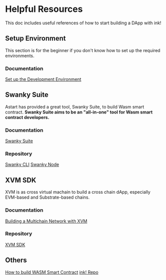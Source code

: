 # Helpful Resources

This doc includes useful references of how to start building a DApp with ink!

## Setup Environment

This section is for the beginner if you don't know how to set up the required environments.

### Documentation
[Set up the Development Environment](https://docs.astar.network/docs/build/environment/)

## Swanky Suite 

Astart has provided a great tool, Swanky Suite, to build Wasm smart contract. **Swanky Suite aims to be an "all-in-one" tool for Wasm smart contract developers.** 

### Documentation
[Swanky Suite](https://docs.astar.network/docs/build/wasm/swanky-suite/)

### Repository
[Swanky CLI](https://github.com/AstarNetwork/swanky-cli)
[Swanky Node](https://github.com/AstarNetwork/swanky-node)

## XVM SDK
XVM is as cross virtual machain to build a cross chain dApp, especially EVM-based and Substrate-based chains.

### Documentation
[Building a Multichain Network with XVM](https://medium.com/astar-network/building-a-multichain-network-with-xvm-4e905e93cd7e)

### Repository
[XVM SDK](https://github.com/AstarNetwork/ink-xvm-sdk)

## Others
[How to build WASM Smart Contract](https://docs.astar.network/docs/build/wasm/)
[ink! Repo](https://github.com/paritytech/ink)
